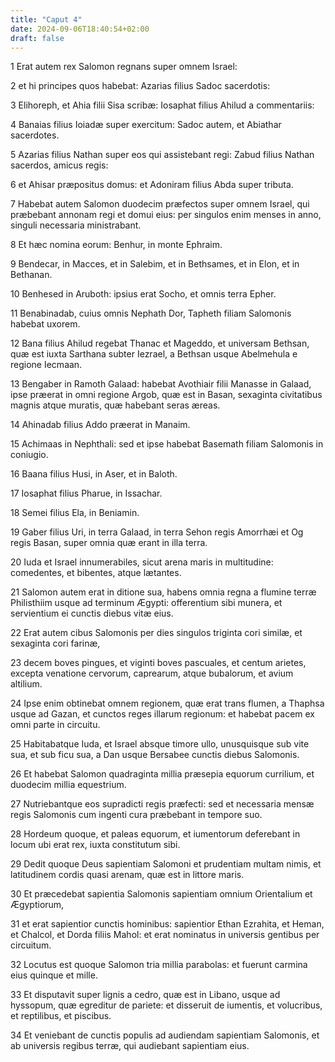 ```yaml
---
title: "Caput 4"
date: 2024-09-06T18:40:54+02:00
draft: false
---
```




1 Erat autem rex Salomon regnans super omnem Israel:

2 et hi principes quos habebat: Azarias filius Sadoc sacerdotis:

3 Elihoreph, et Ahia filii Sisa scribæ: Iosaphat filius Ahilud a commentariis:

4 Banaias filius Ioiadæ super exercitum: Sadoc autem, et Abiathar sacerdotes.

5 Azarias filius Nathan super eos qui assistebant regi: Zabud filius Nathan sacerdos, amicus regis:

6 et Ahisar præpositus domus: et Adoniram filius Abda super tributa.

7 Habebat autem Salomon duodecim præfectos super omnem Israel, qui præbebant annonam regi et domui eius: per singulos enim menses in anno, singuli necessaria ministrabant.

8 Et hæc nomina eorum: Benhur, in monte Ephraim.

9 Bendecar, in Macces, et in Salebim, et in Bethsames, et in Elon, et in Bethanan.

10 Benhesed in Aruboth: ipsius erat Socho, et omnis terra Epher.

11 Benabinadab, cuius omnis Nephath Dor, Tapheth filiam Salomonis habebat uxorem.

12 Bana filius Ahilud regebat Thanac et Mageddo, et universam Bethsan, quæ est iuxta Sarthana subter Iezrael, a Bethsan usque Abelmehula e regione Iecmaan.

13 Bengaber in Ramoth Galaad: habebat Avothiair filii Manasse in Galaad, ipse præerat in omni regione Argob, quæ est in Basan, sexaginta civitatibus magnis atque muratis, quæ habebant seras æreas.

14 Ahinadab filius Addo præerat in Manaim.

15 Achimaas in Nephthali: sed et ipse habebat Basemath filiam Salomonis in coniugio.

16 Baana filius Husi, in Aser, et in Baloth.

17 Iosaphat filius Pharue, in Issachar.

18 Semei filius Ela, in Beniamin.

19 Gaber filius Uri, in terra Galaad, in terra Sehon regis Amorrhæi et Og regis Basan, super omnia quæ erant in illa terra.

20 Iuda et Israel innumerabiles, sicut arena maris in multitudine: comedentes, et bibentes, atque lætantes.

21 Salomon autem erat in ditione sua, habens omnia regna a flumine terræ Philisthiim usque ad terminum Ægypti: offerentium sibi munera, et servientium ei cunctis diebus vitæ eius.

22 Erat autem cibus Salomonis per dies singulos triginta cori similæ, et sexaginta cori farinæ,

23 decem boves pingues, et viginti boves pascuales, et centum arietes, excepta venatione cervorum, caprearum, atque bubalorum, et avium altilium.

24 Ipse enim obtinebat omnem regionem, quæ erat trans flumen, a Thaphsa usque ad Gazan, et cunctos reges illarum regionum: et habebat pacem ex omni parte in circuitu.

25 Habitabatque Iuda, et Israel absque timore ullo, unusquisque sub vite sua, et sub ficu sua, a Dan usque Bersabee cunctis diebus Salomonis.

26 Et habebat Salomon quadraginta millia præsepia equorum currilium, et duodecim millia equestrium.

27 Nutriebantque eos supradicti regis præfecti: sed et necessaria mensæ regis Salomonis cum ingenti cura præbebant in tempore suo.

28 Hordeum quoque, et paleas equorum, et iumentorum deferebant in locum ubi erat rex, iuxta constitutum sibi.

29 Dedit quoque Deus sapientiam Salomoni et prudentiam multam nimis, et latitudinem cordis quasi arenam, quæ est in littore maris.

30 Et præcedebat sapientia Salomonis sapientiam omnium Orientalium et Ægyptiorum,

31 et erat sapientior cunctis hominibus: sapientior Ethan Ezrahita, et Heman, et Chalcol, et Dorda filiis Mahol: et erat nominatus in universis gentibus per circuitum.

32 Locutus est quoque Salomon tria millia parabolas: et fuerunt carmina eius quinque et mille.

33 Et disputavit super lignis a cedro, quæ est in Libano, usque ad hyssopum, quæ egreditur de pariete: et disseruit de iumentis, et volucribus, et reptilibus, et piscibus.

34 Et veniebant de cunctis populis ad audiendam sapientiam Salomonis, et ab universis regibus terræ, qui audiebant sapientiam eius.

